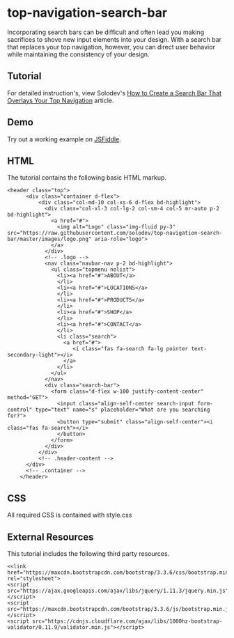 # top-navigation-search-bar
Incorporating search bars can be difficult and often lead you making sacrifices to shove new input elements into your design. With a search bar that replaces your top navigation, however, you can direct user behavior while maintaining the consistency of your design.

## Tutorial		  
For detailed instruction's, view Solodev's [How to Create a Search Bar That Overlays Your Top Navigation](https://www.solodev.com/blog/how-to-create-a-search-bar-that-overlays-your-top-navigation.stml) article.
 
## Demo
  		  
Try out a working example on [JSFiddle](https://jsfiddle.net/solodev/2yput4vh/10/).

## HTML

The tutorial contains the following basic HTML markup.

```
<header class="top">
      <div class="container d-flex">
          <div class="col-md-10 col-xs-6 d-flex bd-highlight">
            <div class="col-xl-3 col-lg-2 col-sm-4 col-5 mr-auto p-2 bd-highlight">
              <a href="#">
                <img alt="Logo" class="img-fluid py-3" src="https://raw.githubusercontent.com/solodev/top-navigation-search-bar/master/images/logo.png" aria-role="logo">
              </a>
            </div>
            <!-- .logo -->
            <nav class="navbar-nav p-2 bd-highlight">
              <ul class="topmenu nolist">
                <li><a href="#">ABOUT</a>
                </li>
                <li><a href="#">LOCATIONS</a>
                </li>
                <li><a href="#">PRODUCTS</a>
                </li>
                <li><a href="#">SHOP</a>
                </li>
                <li><a href="#">CONTACT</a>
                </li>
                <li class="search">
                  <a href="#">
                     <i class="fas fa-search fa-lg pointer text-secondary-light"></i>
                  </a>
                </li>
              </ul>
            </nav>
            <div class="search-bar">
              <form class="d-flex w-100 justify-content-center" method="GET">
                <input class="align-self-center search-input form-control" type="text" name="s" placeholder="What are you searching for?">
                <button type="submit" class="align-self-center"><i class="fas fa-search"></i>
                </button>
              </form>
            </div>
          </div>
          <!-- .header-content -->
      </div>
      <!-- .container -->
    </header>
```

## CSS
All required CSS is contained with style.css


## External Resources

This tutorial includes the following third party resources.

```
<<link href="https://maxcdn.bootstrapcdn.com/bootstrap/3.3.6/css/bootstrap.min.css" rel="stylesheet">
<script src="https://ajax.googleapis.com/ajax/libs/jquery/1.11.3/jquery.min.js"></script>
<script src="https://maxcdn.bootstrapcdn.com/bootstrap/3.3.6/js/bootstrap.min.js"></script>
<script src="https://cdnjs.cloudflare.com/ajax/libs/1000hz-bootstrap-validator/0.11.9/validator.min.js"></script>

```

